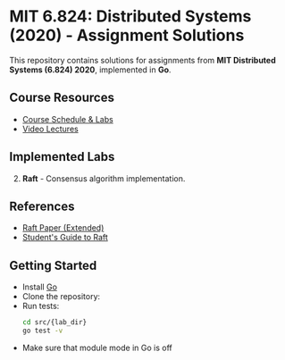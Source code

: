# MIT 6.824: Distributed Systems (2020) - Assignment Solutions

This repository contains solutions for assignments from **MIT Distributed Systems (6.824) 2020**, implemented in **Go**.

## Course Resources

- [Course Schedule & Labs](http://nil.csail.mit.edu/6.824/2020/schedule.html)
- [Video Lectures](https://www.youtube.com/watch?v=cQP8WApzIQQ&list=PLrw6a1wE39_tb2fErI4-WkMbsvGQk9_UB)

## Implemented Labs

2. **Raft** - Consensus algorithm implementation.

## References

- [Raft Paper (Extended)](http://nil.csail.mit.edu/6.824/2020/papers/raft-extended.pdf)
- [Student's Guide to Raft](https://thesquareplanet.com/blog/students-guide-to-raft/)

## Getting Started

- Install [Go](https://golang.org/doc/install)
- Clone the repository:
- Run tests:
  ```sh
  cd src/{lab_dir}
  go test -v
  ```
- Make sure that module mode in Go is off
